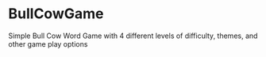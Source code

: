 # BullCowGame
Simple Bull Cow Word Game with 4 different levels of difficulty, themes, and other game play options
